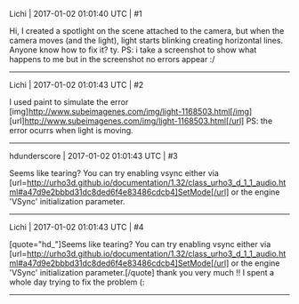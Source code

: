 Lichi | 2017-01-02 01:01:40 UTC | #1

Hi, I created a spotlight on the scene attached to the camera, but when the camera moves (and the light), light starts blinking creating horizontal lines. Anyone know how to fix it?
ty.
PS: i take a screenshot to show what happens to me but in the screenshot no errors appear :/

-------------------------

Lichi | 2017-01-02 01:01:43 UTC | #2

I used paint to simulate the error
[img]http://www.subeimagenes.com/img/light-1168503.html[/img]
[url]http://www.subeimagenes.com/img/light-1168503.html[/url]
PS: the error ocurrs when light is moving.

-------------------------

hdunderscore | 2017-01-02 01:01:43 UTC | #3

Seems like tearing? You can try enabling vsync either via [url=http://urho3d.github.io/documentation/1.32/class_urho3_d_1_1_audio.html#a47d9e2bbbd31dc8ded6f4e83486cdcb4]SetMode[/url] or the engine 'VSync' initialization parameter.

-------------------------

Lichi | 2017-01-02 01:01:43 UTC | #4

[quote="hd_"]Seems like tearing? You can try enabling vsync either via [url=http://urho3d.github.io/documentation/1.32/class_urho3_d_1_1_audio.html#a47d9e2bbbd31dc8ded6f4e83486cdcb4]SetMode[/url] or the engine 'VSync' initialization parameter.[/quote]
thank you very much !! I spent a whole day trying to fix the problem (:

-------------------------

